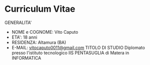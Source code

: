 # Curriculum Vitae
GENERALITA'
- NOME e COGNOME: Vito Caputo
- ETA': 18 anni
- RESIDENZA: Altamura (BA)
- E-MAIL: vitocaputo0011@gmail.com 
TITOLO DI STUDIO 
Diplomato presso l'istituto tecnologico IIS PENTASUGLIA di Matera in INFORMATICA
